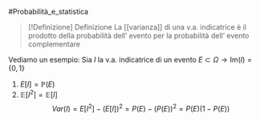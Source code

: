 #Probabilità_e_statistica 
>[!Definizione]  Definizione
>La [[varianza]] di una v.a. indicatrice è il prodotto della probabilità dell’ evento per la probabilità dell’ evento complementare

Vediamo un esempio:
Sia $I$ la v.a. indicatrice di un evento $E\subset \Omega\to \mathrm{Im}(I)=\{0,1\}$
1. $E[I]=\mathbb{P}(E)$
2. $\mathbb{E}[I^2]=\mathbb{E}[I]$
$$Var(I) = E[I^2] - (E[I])^2 = P(E) - (P(E))^2 = P(E) (1 - P(E))$$